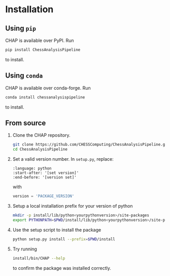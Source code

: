 # Installation


## Using `pip`
CHAP is available over PyPI. Run
```bash
pip install ChessAnalysisPipeline
```
to install.

## Using `conda`
CHAP is available over conda-forge. Run
```bash
conda install chessanalysispipeline
```
to install.

## From source
1. Clone the CHAP repository.
   ```bash
   git clone https://github.com/CHESSComputing/ChessAnalysisPipeline.git
   cd ChessAnalysisPipeline
   ```
1. Set a valid version number. In `setup.py`, replace:
   ```{literalinclude} /../setup.py
   :language: python
   :start-after: '[set version]'
   :end-before: '[version set]'
   ```
   with
   ```python
   version = 'PACKAGE_VERSION'
   ```
1. Setup a local installation prefix for your version of python
   ```bash
   mkdir -p install/lib/python<yourpythonversion>/site-packages
   export PYTHONPATH=$PWD/install/lib/python<yourpythonversion>/site-packages
   ```
1. Use the setup script to install the package
   ```bash
   python setup.py install --prefix=$PWD/install
   ```
1. Try running
   ```bash
   install/bin/CHAP --help
   ```
   to confirm the package was installed correctly.